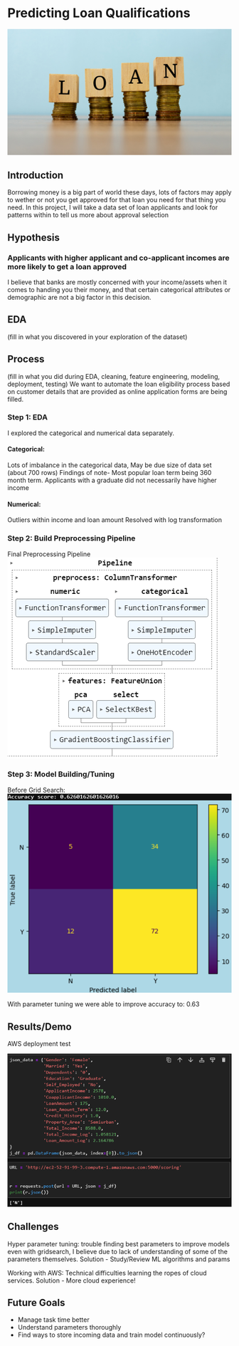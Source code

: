# Predicting Loan Qualifications
![alt text](images/loan-personal.jpg)

## Introduction
Borrowing money is a big part of world these days, lots of factors may apply to wether or not you get approved for that loan you need for that thing you need. In this project, I will take a data set of loan applicants and look for patterns within to tell us more about approval selection

## Hypothesis
### Applicants with higher applicant and co-applicant incomes are more likely to get a loan approved

I believe that banks are mostly concerned with your income/assets when it comes to handing you their money, and that certain categorical attributes or demographic are not a big factor in this decision.

## EDA 
(fill in what you discovered in your exploration of the dataset)


## Process
(fill in what you did during EDA, cleaning, feature engineering, modeling, deployment, testing)
We want to automate the loan eligibility process based on customer details that are provided as online application forms are being filled. 

### Step 1: EDA 

I explored the categorical and numerical data separately.
#### Categorical:
Lots of imbalance in the categorical data, May be due size of data set (about 700 rows)
Findings of note- 
Most popular loan term being 360 month term.
Applicants with a graduate did not necessarily have higher income
#### Numerical:
Outliers within income and loan amount
Resolved with log transformation


### Step 2: Build Preprocessing Pipeline
Final Preprocessing Pipeline
![alt text](images/pipeline.png)


### Step 3: Model Building/Tuning
Before Grid Search:
![alt text](images/confusion_mat.png)

With parameter tuning we were able to improve accuracy to: 0.63


## Results/Demo
AWS deployment test

![alt text](images/results.png)




## Challenges 
Hyper parameter tuning: trouble finding best parameters to improve models even with gridsearch, I believe due to lack of understanding of some of the parameters themselves.
Solution - Study/Review ML algorithms and params

Working with AWS: Technical difficulties learning the ropes of cloud services.
Solution - More cloud experience!


## Future Goals
- Manage task time better
- Understand parameters thoroughly
- Find ways to store incoming data and train model continuously?
